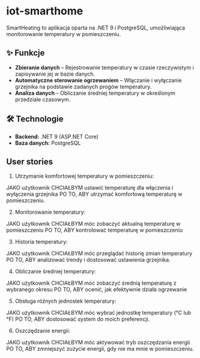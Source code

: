 # iot-smarthome

SmartHeating to aplikacja oparta na .NET 9 i PostgreSQL, umożliwiająca monitorowanie temperatury w pomieszczeniu.

## ✨ Funkcje

- **Zbieranie danych** – Rejestrowanie temperatury w czasie rzeczywistym i zapisywanie jej w bazie danych.
- **Automatyczne sterowanie ogrzewaniem** – Włączanie i wyłączanie grzejnika na podstawie zadanych progów temperatury.
- **Analiza danych** – Obliczanie średniej temperatury w określonym przedziale czasowym.

## 🛠 Technologie

- **Backend:** .NET 9 (ASP.NET Core)
- **Baza danych:** PostgreSQL

## User stories
1. Utrzymanie komfortowej temperatury w pomieszczeniu:

JAKO użytkownik
CHCIAŁBYM ustawić temperaturę dla włączenia i wyłączenia grzejnika
PO TO, ABY utrzymać komfortową temperaturę w pomieszczeniu.

2. Monitorowanie temperatury:

JAKO użytkownik
CHCIAŁBYM móc zobaczyć aktualną temperaturę w pomieszczeniu
PO TO, ABY kontrolować temperaturę w pomieszczeniu

3. Historia temperatury:

JAKO użytkownik
CHCIAŁBYM móc przeglądać historię zmian temperatury
PO TO, ABY analizować trendy i dostosować ustawienia grzejnika.

4. Obliczanie średniej temperatury:

JAKO użytkownik
CHCIAŁBYM móc zobaczyć średnią temperaturę z wybranego okresu
PO TO, ABY ocenić, jak efektywnie działa ogrzewanie

5. Obsługa różnych jednostek temperatury:

JAKO użytkownik
CHCIAŁBYM móc wybrać jednostkę temperatury (°C lub °F)
PO TO, ABY dostosować system do moich preferencji.

6. Oszczędzanie energii:

JAKO użytkownik
CHCIAŁBYM móc aktywować tryb oszczędzania energii
PO TO, ABY zmniejszyć zużycie energii, gdy nie ma mnie w pomieszczeniu.
